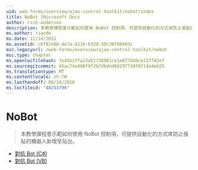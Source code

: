 ```yaml
---
uid: web-forms/overview/ajax-control-toolkit/nobot/index
title: NoBot |Microsoft Docs
author: rick-anderson
description: 本教學課程會示範如何使用 NoBot 控制項，可提供自動化的方式來防止張貼的機器人新增至站台。
ms.author: riande
ms.date: 11/14/2011
ms.assetid: cbf87e68-de7a-4216-b328-50c30f68493c
msc.legacyurl: /web-forms/overview/ajax-control-toolkit/nobot
msc.type: chapter
ms.openlocfilehash: 7e45b2ffa23a51736981ce1e077b04ce157742ef
ms.sourcegitcommit: 45ac74e400f9f2b7dbded66297730f6f14a4eb25
ms.translationtype: MT
ms.contentlocale: zh-TW
ms.lasthandoff: 08/16/2018
ms.locfileid: "48253796"
---
```

<a name="nobot"></a>NoBot
====================
> 本教學課程會示範如何使用 NoBot 控制項，可提供自動化的方式來防止張貼的機器人新增至站台。


- [對抗 Bot (C#)](fighting-bots-cs.md)
- [對抗 Bot (VB)](fighting-bots-vb.md)
